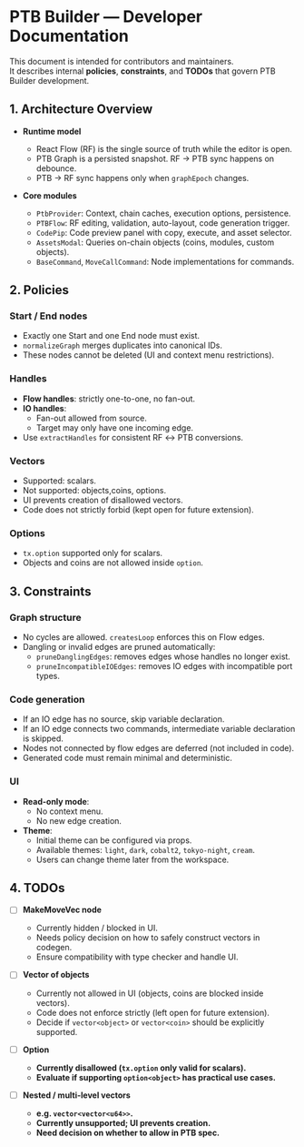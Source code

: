 # PTB Builder — Developer Documentation

This document is intended for contributors and maintainers.  
It describes internal **policies**, **constraints**, and **TODOs** that govern PTB Builder development.

## 1. Architecture Overview

- **Runtime model**
  - React Flow (RF) is the single source of truth while the editor is open.
  - PTB Graph is a persisted snapshot. RF → PTB sync happens on debounce.
  - PTB → RF sync happens only when `graphEpoch` changes.

- **Core modules**
  - `PtbProvider`: Context, chain caches, execution options, persistence.
  - `PTBFlow`: RF editing, validation, auto-layout, code generation trigger.
  - `CodePip`: Code preview panel with copy, execute, and asset selector.
  - `AssetsModal`: Queries on-chain objects (coins, modules, custom objects).
  - `BaseCommand`, `MoveCallCommand`: Node implementations for commands.

## 2. Policies

### Start / End nodes
- Exactly one Start and one End node must exist.
- `normalizeGraph` merges duplicates into canonical IDs.
- These nodes cannot be deleted (UI and context menu restrictions).

### Handles
- **Flow handles**: strictly one-to-one, no fan-out.  
- **IO handles**:  
  - Fan-out allowed from source.  
  - Target may only have one incoming edge.  
- Use `extractHandles` for consistent RF ↔ PTB conversions.

### Vectors
- Supported: scalars.  
- Not supported: objects,coins, options.  
- UI prevents creation of disallowed vectors.  
- Code does not strictly forbid (kept open for future extension).

### Options
- `tx.option` supported only for scalars.  
- Objects and coins are not allowed inside `option`.

## 3. Constraints

### Graph structure
- No cycles are allowed. `createsLoop` enforces this on Flow edges.
- Dangling or invalid edges are pruned automatically:
  - `pruneDanglingEdges`: removes edges whose handles no longer exist.
  - `pruneIncompatibleIOEdges`: removes IO edges with incompatible port types.

### Code generation
- If an IO edge has no source, skip variable declaration.
- If an IO edge connects two commands, intermediate variable declaration is skipped.
- Nodes not connected by flow edges are deferred (not included in code).
- Generated code must remain minimal and deterministic.

### UI
- **Read-only mode**:
  - No context menu.
  - No new edge creation.
- **Theme**:
  - Initial theme can be configured via props.  
  - Available themes: `light`, `dark`, `cobalt2`, `tokyo-night`, `cream`.  
  - Users can change theme later from the workspace.

## 4. TODOs

- [ ] **MakeMoveVec node**
  - Currently hidden / blocked in UI.
  - Needs policy decision on how to safely construct vectors in codegen.
  - Ensure compatibility with type checker and handle UI.

- [ ] **Vector of objects**
  - Currently not allowed in UI (objects, coins are blocked inside vectors).
  - Code does not enforce strictly (left open for future extension).
  - Decide if `vector<object>` or `vector<coin>` should be explicitly supported.

- [ ] **Option<object>**
  - Currently disallowed (`tx.option` only valid for scalars).
  - Evaluate if supporting `option<object>` has practical use cases.

- [ ] **Nested / multi-level vectors**
  - e.g. `vector<vector<u64>>`.
  - Currently unsupported; UI prevents creation.
  - Need decision on whether to allow in PTB spec.
